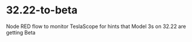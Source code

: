 # 32.22-to-beta
Node RED flow to monitor TeslaScope for hints that Model 3s on 32.22 are getting Beta
